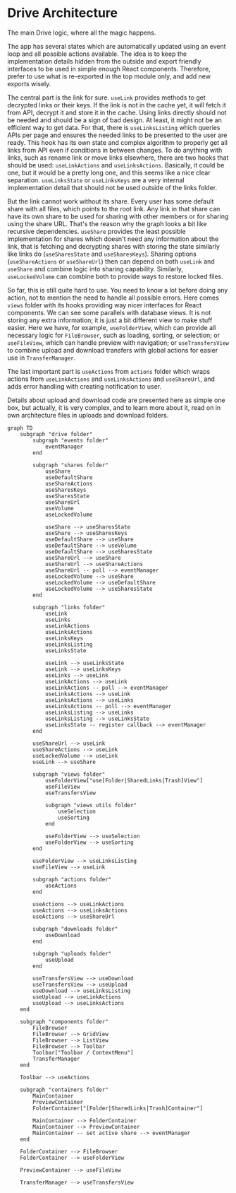 # Drive Architecture

The main Drive logic, where all the magic happens.

The app has several states which are automatically updated using an event loop and all possible actions available. The idea is to keep the implementation details hidden from the outside and export friendly interfaces to be used in simple enough React components. Therefore, prefer to use what is re-exported in the top module only, and add new exports wisely.

The central part is the link for sure. `useLink` provides methods to get decrypted links or their keys. If the link is not in the cache yet, it will fetch it from API, decrypt it and store it in the cache. Using links directly should not be needed and should be a sign of bad design. At least, it might not be an efficient way to get data. For that, there is `useLinksListing` which queries APIs per page and ensures the needed links to be presented to the user are ready. This hook has its own state and complex algorithm to properly get all links from API even if conditions in between changes. To do anything with links, such as rename link or move links elsewhere, there are two hooks that should be used: `useLinkActions` and `useLinksActions`. Basically, it could be one, but it would be a pretty long one, and this seems like a nice clear separation. `useLinksState` or `useLinksKeys` are a very internal implementation detail that should not be used outside of the links folder.

But the link cannot work without its share. Every user has some default share with all files, which points to the root link. Any link in that share can have its own share to be used for sharing with other members or for sharing using the share URL. That's the reason why the graph looks a bit like recursive dependencies. `useShare` provides the least possible implementation for shares which doesn't need any information about the link, that is fetching and decrypting shares with storing the state similarly like links do (`useSharesState` and `useSharesKeys`). Sharing options (`useShareActions` or `useShareUrl`) then can depend on both `useLink` and `useShare` and combine logic into sharing capability. Similarly, `useLockedVolume` can combine both to provide ways to restore locked files.

So far, this is still quite hard to use. You need to know a lot before doing any action, not to mention the need to handle all possible errors. Here comes `views` folder with its hooks providing way nicer interfaces for React components. We can see some parallels with database views. It is not storing any extra information; it is just a bit different view to make stuff easier. Here we have, for example, `useFolderView`, which can provide all necessary logic for `FileBrowser`, such as loading, sorting, or selection; or `useFileView`, which can handle preview with navigation; or `useTransfersView` to combine upload and download transfers with global actions for easier use in `TransferManager`.

The last important part is `useActions` from `actions` folder which wraps actions from `useLinkActions` and `useLinksActions` and `useShareUrl`, and adds error handling with creating notification to user.

Details about upload and download code are presented here as simple one box, but actually, it is very complex, and to learn more about it, read on in own architecture files in uploads and download folders.

```mermaid
graph TD
    subgraph "drive folder"
        subgraph "events folder"
            eventManager
        end

        subgraph "shares folder"
            useShare
            useDefaultShare
            useShareActions
            useSharesKeys
            useSharesState
            useShareUrl
            useVolume
            useLockedVolume

            useShare --> useSharesState
            useShare --> useSharesKeys
            useDefaultShare --> useShare
            useDefaultShare --> useVolume
            useDefaultShare --> useSharesState
            useShareUrl --> useShare
            useShareUrl --> useShareActions
            useShareUrl -- poll --> eventManager
            useLockedVolume --> useShare
            useLockedVolume --> useDefaultShare
            useLockedVolume --> useSharesState
        end

        subgraph "links folder"
            useLink
            useLinks
            useLinkActions
            useLinksActions
            useLinksKeys
            useLinksListing
            useLinksState

            useLink --> useLinksState
            useLink --> useLinksKeys
            useLinks --> useLink
            useLinkActions --> useLink
            useLinkActions -- poll --> eventManager
            useLinksActions --> useLink
            useLinksActions --> useLinks
            useLinksActions -- poll --> eventManager
            useLinksListing --> useLinks
            useLinksListing --> useLinksState
            useLinksState -- register callback --> eventManager
        end

        useShareUrl --> useLink
        useShareActions --> useLink
        useLockedVolume --> useLink
        useLink --> useShare

        subgraph "views folder"
            useFolderView["use[Folder|SharedLinks|Trash]View"]
            useFileView
            useTransfersView

            subgraph "views utils folder"
                useSelection
                useSorting
            end

            useFolderView --> useSelection
            useFolderView --> useSorting
        end

        useFolderView --> useLinksListing
        useFileView --> useLink

        subgraph "actions folder"
            useActions
        end

        useActions --> useLinkActions
        useActions --> useLinksActions
        useActions --> useShareUrl

        subgraph "downloads folder"
            useDownload
        end

        subgraph "uploads folder"
            useUpload
        end

        useTransfersView --> useDownload
        useTransfersView --> useUpload
        useDownload --> useLinksListing
        useUpload --> useLinkActions
        useUpload --> useLinksActions
    end

    subgraph "components folder"
        FileBrowser
        FileBrowser --> GridView
        FileBrowser --> ListView
        FileBrowser --> Toolbar
        Toolbar["Toolbar / ContextMenu"]
        TransferManager
    end

    Toolbar --> useActions

    subgraph "containers folder"
        MainContainer
        PreviewContainer
        FolderContainer["[Folder|SharedLinks|Trash]Container"]

        MainContainer --> FolderContainer
        MainContainer --> PreviewContainer
        MainContainer -- set active share --> eventManager
    end

    FolderContainer --> FileBrowser
    FolderContainer --> useFolderView

    PreviewContainer --> useFileView

    TransferManager --> useTransfersView
```
